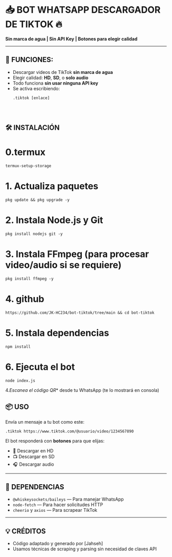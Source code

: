 # 📥 BOT WHATSAPP DESCARGADOR DE TIKTOK 🔥
**Sin marca de agua | Sin API Key | Botones para elegir calidad**

---

## 🚀 FUNCIONES:
- Descargar videos de TikTok **sin marca de agua**
- Elegir calidad: **HD**, **SD**, o **solo audio**
- Todo funciona **sin usar ninguna API key**
- Se activa escribiendo:  
  ```
  .tiktok [enlace]
  



## 🛠️ INSTALACIÓN

# 0.termux
```
termux-setup-storage
```
# 1. Actualiza paquetes
```
pkg update && pkg upgrade -y

```
# 2. Instala Node.js y Git
```
pkg install nodejs git -y
```
# 3. Instala FFmpeg (para procesar video/audio si se requiere)
```
pkg install ffmpeg -y
```
# 4. github
```
https://github.com/JK-HC234/bot-tiktok/tree/main && cd bot-tiktok
```
# 5. Instala dependencias
```
npm install
```
# 6. Ejecuta el bot
```
node index.js

   ```
4.*Escanea el código QR** desde tu WhatsApp (te lo mostrará en consola)

## 📦 USO

Envía un mensaje a tu bot como este:
```
.tiktok https://www.tiktok.com/@usuario/video/1234567890
```

El bot responderá con **botones** para que elijas:
- 🎥 Descargar en HD
- 📺 Descargar en SD
- 🎧 Descargar audio

---

## 🤖 DEPENDENCIAS

- `@whiskeysockets/baileys` — Para manejar WhatsApp
- `node-fetch` — Para hacer solicitudes HTTP
- `cheerio` y `axios` — Para scrapear TikTok

---

## 💡 CRÉDITOS

- Código adaptado y generado por [Jahseh]
- Usamos técnicas de scraping y parsing sin necesidad de claves API
